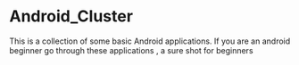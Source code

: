 # Android_Cluster
This is a collection of some basic Android applications.
If you are an android beginner go through these applications , a sure shot for beginners
